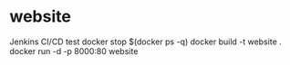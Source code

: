 # website
Jenkins CI/CD test
docker stop $(docker ps -q)
docker build -t website .
docker run -d -p 8000:80 website
